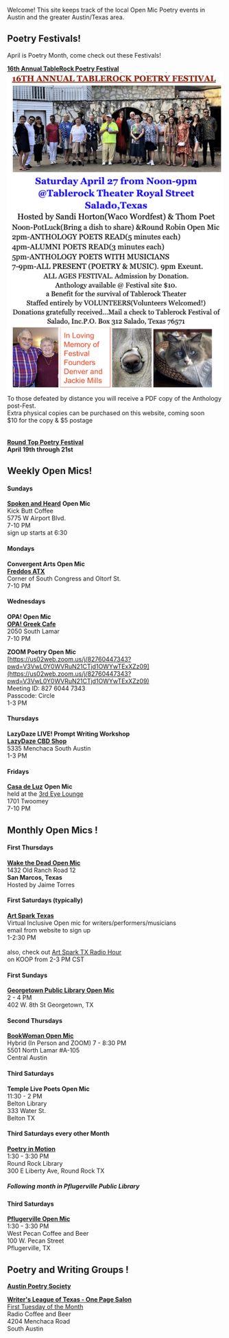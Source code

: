 Welcome! This site keeps track of the local Open Mic Poetry events in Austin and the greater Austin/Texas area.

## Poetry Festivals!

April is Poetry Month, come check out these Festivals!

[**16th Annual TableRock Poetry Festival**](https://www.tablerock.org/index.php)<br>
![table_rock](./images/table-rock-flyer.jpeg)
To those defeated by distance you will receive a PDF copy of the Anthology post-Fest.<br>
Extra physical copies can be purchased on this website, coming soon<br>
$10 for the copy & $5 postage<br> 
<br>
<br>
[**Round Top Poetry Festival**](https://poetryatroundtop.org/)<br>
**April 19th through 21st**<br>


## Weekly Open Mics!

#### Sundays
[**Spoken and Heard**](https://kickbuttcoffee.com/kick-butt-poetry-austin-texas.htm) **Open Mic**<br>
Kick Butt Coffee<br>
5775 W Airport Blvd.<br> 
7-10 PM<br>
sign up starts at 6:30<br>

#### Mondays
**Convergent Arts Open Mic**<br>
[**Freddos ATX**](https://www.freddoatx.com/)<br>
Corner of South Congress and Oltorf St.<br>
7-10 PM<br>

#### Wednesdays
**OPA! Open Mic**<br>
[**OPA! Greek Cafe**](https://opasola.com/)<br>
2050 South Lamar<br>
7-10 PM<br>

**ZOOM Poetry Open Mic**<br>
[https://us02web.zoom.us/j/82760447343?pwd=V3VwL0Y0WVRuN21CTjd1OWYwTExXZz09](https://us02web.zoom.us/j/82760447343?pwd=V3VwL0Y0WVRuN21CTjd1OWYwTExXZz09)<br>
Meeting ID: 827 6044 7343<br>
Passcode: Circle<br>
1-3 PM<br>

#### Thursdays
**LazyDaze LIVE! Prompt Writing Workshop**<br>
[**LazyDaze CBD Shop**](https://www.lazydazeshop.com/south-austin)<br>
5335 Menchaca South Austin<br>
1-3 PM<br>

#### Fridays
[**Casa de Luz**](https://www.casadeluz.org/) **Open Mic**<br>
held at the [3rd Eye Lounge](https://3rdeyemeditationlounge.com/)<br>
1701 Twoomey<br>
7-10 PM<br>

## Monthly Open Mics !

#### First Thursdays
[**Wake the Dead Open Mic**](https://wakethedeadcoffeehouse.squarespace.com/events)<br>
1432 Old Ranch Road 12<br> 
**San Marcos, Texas**<br>
Hosted by Jaime Torres<br>

#### First Saturdays (typically)
[**Art Spark Texas**](https://www.artsparktx.org/calendar/)<br>
Virtual Inclusive Open mic for writers/performers/musicians<br>
email from website to sign up<br>
1-2:30 PM<br>
<br>
also, check out [Art Spark TX Radio Hour](https://koop.org/program/art-spark-tx-radio-hour/)<br>
on KOOP from 2-3 PM CST<br>

#### First Sundays
[**Georgetown Public Library Open Mic**]()<br>
2 - 4 PM<br>
402 W. 8th St Georgetown, TX<br>


#### Second Thursdays
[**BookWoman Open Mic**](https://www.ebookwoman.com/event)<br>
Hybrid (In Person and ZOOM)
7 - 8:30 PM<br>
5501 North Lamar #A-105<br>
Central Austin<br>

#### Third Saturdays
**Temple Live Poets Open Mic**<br>
11:30 - 2 PM<br>
Belton Library<br>
333 Water St.<br>
Belton TX<br>

#### Third Saturdays every other Month
[**Poetry in Motion**](https://www.roundrocktexas.gov/event/poetry-in-motion-7/)<br>
1:30 - 3:30 PM<br>
Round Rock Library<br>
300 E Liberty Ave, Round Rock TX<br>
##### Following month in Pflugerville Public Library

#### Third Saturdays
[**Pflugerville Open Mic**](https://westpecancoffee.com/events/)<br>
1:30 - 3:30 PM<br>
West Pecan Coffee and Beer<br>
100 W. Pecan Street<br>
Pflugerville, TX<br>


## Poetry and Writing Groups !

[**Austin Poetry Society**](https://www.austinpoetrysociety.org/)<br>

[**Writer's League of Texas - One Page Salon**](https://writersleague.org/home/)<br>
[First Tuesday of the Month](https://www.radiocoffeeandbeer.com/rcb-events)<br>
Radio Coffee and Beer<br>
4204 Menchaca Road<br>
South Austin<br>